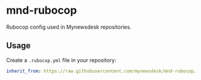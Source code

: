 # mnd-rubocop

Rubocop config used in Mynewsdesk repositories.

## Usage

Create a `.rubocop.yml` file in your repository:

```yaml
inherit_from: https://raw.githubusercontent.com/mynewsdesk/mnd-rubocop/master/.rubocop.yml
```
